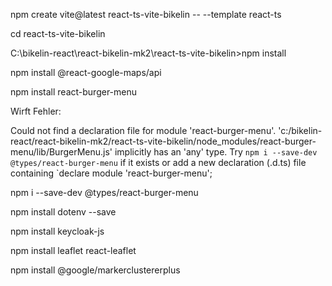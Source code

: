 npm create vite@latest react-ts-vite-bikelin -- --template react-ts

cd react-ts-vite-bikelin

C:\bikelin-react\react-bikelin-mk2\react-ts-vite-bikelin>npm install

npm install @react-google-maps/api


npm install react-burger-menu

Wirft Fehler:  


Could not find a declaration file for module 'react-burger-menu'. 'c:/bikelin-react/react-bikelin-mk2/react-ts-vite-bikelin/node_modules/react-burger-menu/lib/BurgerMenu.js' implicitly has an 'any' type.
  Try `npm i --save-dev @types/react-burger-menu` if it exists or add a new declaration (.d.ts) file containing `declare module 'react-burger-menu';


npm i --save-dev @types/react-burger-menu


npm install dotenv --save

npm install keycloak-js


npm install leaflet react-leaflet

npm install @google/markerclustererplus

